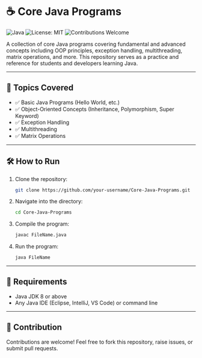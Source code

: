 # ☕ Core Java Programs

![Java](https://img.shields.io/badge/Java-8%2B-orange?logo=java)
![License: MIT](https://img.shields.io/badge/License-MIT-green.svg)
![Contributions Welcome](https://img.shields.io/badge/Contributions-Welcome-blue.svg)


A collection of core Java programs covering fundamental and advanced concepts including OOP principles, exception handling, multithreading, matrix operations, and more. This repository serves as a practice and reference for students and developers learning Java.

---
## 📂 Topics Covered
- ✅ Basic Java Programs (Hello World, etc.)
- ✅ Object-Oriented Concepts (Inheritance, Polymorphism, Super Keyword)
- ✅ Exception Handling
- ✅ Multithreading
- ✅ Matrix Operations

---

## 🛠️ How to Run
1. Clone the repository:
   ```bash
   git clone https://github.com/your-username/Core-Java-Programs.git
2. Navigate into the directory:
    ```bash
    cd Core-Java-Programs
3. Compile the program:
   ```bash
   javac FileName.java
4. Run the program:
   ```bash
   java FileName

---

## 📘 Requirements
- Java JDK 8 or above  
- Any Java IDE (Eclipse, IntelliJ, VS Code) or command line  

---

## 🚀 Contribution
Contributions are welcome! Feel free to fork this repository, raise issues, or submit pull requests.

   
